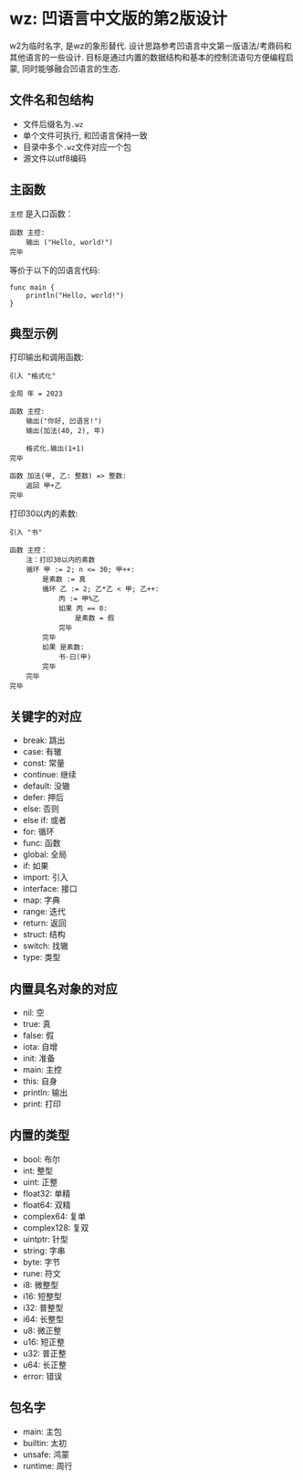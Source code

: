 # wz: 凹语言中文版的第2版设计

w2为临时名字, 是wz的象形替代. 设计思路参考凹语言中文第一版语法/考鼎码和其他语言的一些设计. 目标是通过内置的数据结构和基本的控制流语句方便编程启蒙, 同时能够融合凹语言的生态.

## 文件名和包结构

- 文件后缀名为`.wz`
- 单个文件可执行, 和凹语言保持一致
- 目录中多个`.wz`文件对应一个包
- 源文件以utf8编码

## 主函数

`主控` 是入口函数：

```w2
函数 主控:
    输出 ("Hello, world!")
完毕
```

等价于以下的凹语言代码:

```wa
func main {
    println("Hello, world!")
}
```

## 典型示例

打印输出和调用函数:

```wz
引入 "格式化"

全局 年 = 2023

函数 主控:
	输出("你好, 凹语言!")
	输出(加法(40, 2), 年)

	格式化.输出(1+1)
完毕

函数 加法(甲, 乙: 整数) => 整数:
	返回 甲+乙
完毕
```

打印30以内的素数:

```wz
引入 "书"

函数 主控：
	注：打印30以内的素数
	循环 甲 := 2; n <= 30; 甲++:
		是素数 := 真
		循环 乙 := 2; 乙*乙 < 甲; 乙++:
			丙 := 甲%乙
			如果 丙 == 0:
				是素数 = 假
			完毕
		完毕
		如果 是素数:
			书·曰(甲)
		完毕
	完毕
完毕
```

## 关键字的对应

- break: 跳出
- case: 有辙
- const: 常量
- continue: 继续
- default: 没辙
- defer: 押后
- else: 否则
- else if: 或者
- for: 循环
- func: 函数
- global: 全局
- if: 如果
- import: 引入
- interface: 接口
- map: 字典
- range: 迭代
- return: 返回
- struct: 结构
- switch: 找辙
- type: 类型

## 内置具名对象的对应

- nil: 空
- true: 真
- false: 假
- iota: 自增
- init: 准备
- main: 主控
- this: 自身
- println: 输出
- print: 打印

## 内置的类型

- bool: 布尔
- int: 整型
- uint: 正整
- float32: 单精
- float64: 双精
- complex64: 复单
- complex128: 复双
- uintptr: 针型
- string: 字串
- byte: 字节
- rune: 符文
- i8: 微整型
- i16: 短整型
- i32: 普整型
- i64: 长整型
- u8: 微正整
- u16: 短正整
- u32: 普正整
- u64: 长正整
- error: 错误

## 包名字

- main: 主包
- builtin: 太初
- unsafe: 鸿蒙
- runtime: 周行
